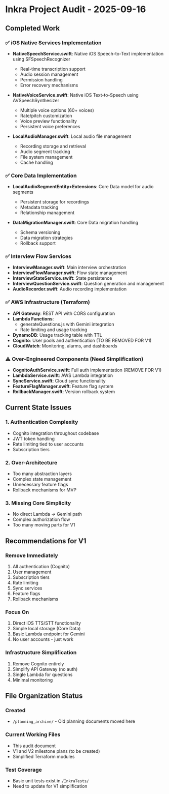 # Inkra Project Audit - 2025-09-16

## Completed Work

### ✅ iOS Native Services Implementation
- **NativeSpeechService.swift**: Native iOS Speech-to-Text implementation using SFSpeechRecognizer
  - Real-time transcription support
  - Audio session management
  - Permission handling
  - Error recovery mechanisms

- **NativeVoiceService.swift**: Native iOS Text-to-Speech using AVSpeechSynthesizer
  - Multiple voice options (60+ voices)
  - Rate/pitch customization
  - Voice preview functionality
  - Persistent voice preferences

- **LocalAudioManager.swift**: Local audio file management
  - Recording storage and retrieval
  - Audio segment tracking
  - File system management
  - Cache handling

### ✅ Core Data Implementation
- **LocalAudioSegmentEntity+Extensions**: Core Data model for audio segments
  - Persistent storage for recordings
  - Metadata tracking
  - Relationship management

- **DataMigrationManager.swift**: Core Data migration handling
  - Schema versioning
  - Data migration strategies
  - Rollback support

### ✅ Interview Flow Services
- **InterviewManager.swift**: Main interview orchestration
- **InterviewFlowManager.swift**: Flow state management
- **InterviewStateService.swift**: State persistence
- **InterviewQuestionService.swift**: Question generation and management
- **AudioRecorder.swift**: Audio recording implementation

### ✅ AWS Infrastructure (Terraform)
- **API Gateway**: REST API with CORS configuration
- **Lambda Functions**:
  - generateQuestions.js with Gemini integration
  - Rate limiting and usage tracking
- **DynamoDB**: Usage tracking table with TTL
- **Cognito**: User pools and authentication (TO BE REMOVED FOR V1)
- **CloudWatch**: Monitoring, alarms, and dashboards

### ⚠️ Over-Engineered Components (Need Simplification)
- **CognitoAuthService.swift**: Full auth implementation (REMOVE FOR V1)
- **LambdaService.swift**: AWS Lambda integration
- **SyncService.swift**: Cloud sync functionality
- **FeatureFlagManager.swift**: Feature flag system
- **RollbackManager.swift**: Version rollback system

## Current State Issues

### 1. Authentication Complexity
- Cognito integration throughout codebase
- JWT token handling
- Rate limiting tied to user accounts
- Subscription tiers

### 2. Over-Architecture
- Too many abstraction layers
- Complex state management
- Unnecessary feature flags
- Rollback mechanisms for MVP

### 3. Missing Core Simplicity
- No direct Lambda → Gemini path
- Complex authorization flow
- Too many moving parts for V1

## Recommendations for V1

### Remove Immediately
1. All authentication (Cognito)
2. User management
3. Subscription tiers
4. Rate limiting
5. Sync services
6. Feature flags
7. Rollback mechanisms

### Focus On
1. Direct iOS TTS/STT functionality
2. Simple local storage (Core Data)
3. Basic Lambda endpoint for Gemini
4. No user accounts - just work

### Infrastructure Simplification
1. Remove Cognito entirely
2. Simplify API Gateway (no auth)
3. Single Lambda for questions
4. Minimal monitoring

## File Organization Status

### Created
- `/planning_archive/` - Old planning documents moved here

### Current Working Files
- This audit document
- V1 and V2 milestone plans (to be created)
- Simplified Terraform modules

### Test Coverage
- Basic unit tests exist in `/InkraTests/`
- Need to update for V1 simplification